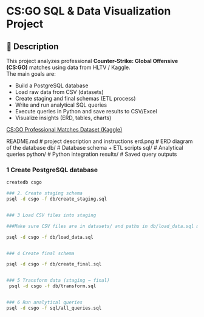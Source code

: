 # CS:GO SQL & Data Visualization Project

## 📌 Description
This project analyzes professional **Counter-Strike: Global Offensive (CS:GO)** matches using data from HLTV / Kaggle.  
The main goals are:
- Build a PostgreSQL database
- Load raw data from CSV (datasets)
- Create staging and final schemas (ETL process)
- Write and run analytical SQL queries
- Execute queries in Python and save results to CSV/Excel
- Visualize insights (ERD, tables, charts)


[CS:GO Professional Matches Dataset (Kaggle)](https://www.kaggle.com/datasets/mateusdmachado/csgo-professional-matches/data?select=economy.csv)

README.md # project description and instructions
erd.png # ERD diagram of the database
db/ # Database schema + ETL scripts
sql/ # Analytical queries
python/ # Python integration
results/ # Saved query outputs





###  1 Create PostgreSQL database
```bash
createdb csgo

### 2. Create staging schema
psql -d csgo -f db/create_staging.sql


### 3 Load CSV files into staging

###Make sure CSV files are in datasets/ and paths in db/load_data.sql match.

psql -d csgo -f db/load_data.sql


### 4 Create final schema

psql -d csgo -f db/create_final.sql


### 5 Transform data (staging → final)
 psql -d csgo -f db/transform.sql


### 6 Run analytical queries
psql -d csgo -f sql/all_queries.sql




